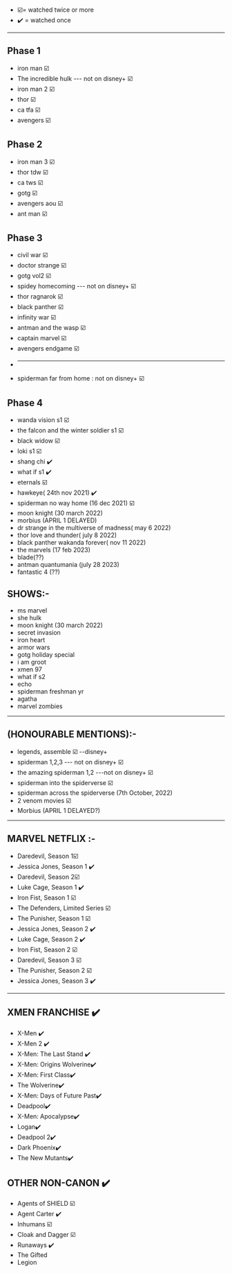 - ☑️= watched twice or more
- ✔️ = watched once

<hr>

## Phase 1
- iron man ☑️
- The incredible hulk  --- not on disney+ ☑️
- iron man 2 ☑️
- thor ☑️
- ca tfa ☑️
- avengers ☑️

## Phase 2
- iron man 3 ☑️
- thor tdw ☑️
- ca tws ☑️
- gotg ☑️
- avengers aou ☑️
- ant man ☑️

## Phase 3
- civil war ☑️
- doctor strange ☑️
- gotg vol2 ☑️
- spidey homecoming   --- not on disney+ ☑️
- thor ragnarok ☑️
- black panther ☑️
- infinity war ☑️
- antman and the wasp ☑️
- captain marvel ☑️
- avengers endgame ☑️
- <hr/>
- spiderman far from home : not on disney+ ☑️

## Phase 4
- wanda vision s1 ☑️
- the falcon and the winter soldier s1 ☑️
- black widow ☑️
- loki s1 ☑️
- shang chi ✔️
- what if s1 ✔️
- eternals ☑️ 
- hawkeye( 24th nov 2021) ✔️
- spiderman no way home (16 dec 2021) ☑️ 
- moon knight (30 march 2022)
- morbius (APRIL 1 DELAYED)
- dr strange in the multiverse of madness( may 6 2022)
- thor love and thunder( july 8  2022)
- black panther wakanda forever( nov 11 2022)
- the marvels (17 feb  2023)
- blade(??)
- antman quantumania (july 28 2023)
- fantastic 4 (??)

## SHOWS:-
- ms marvel
- she hulk
- moon knight (30 march 2022)
- secret invasion
- iron heart
- armor wars
- gotg holiday special
- i am groot
- xmen 97
- what if s2
- echo
- spiderman freshman yr
- agatha 
- marvel zombies

<hr>

## (HONOURABLE MENTIONS):-
- legends, assemble ☑️ --disney+
- spiderman 1,2,3  --- not on disney+ ☑️
- the amazing spiderman 1,2  ---not on disney+ ☑️
- spiderman into the spiderverse ☑️
- spiderman across the spiderverse (7th October, 2022)
- 2 venom movies ☑️
- Morbius (APRIL 1 DELAYED?)

<hr>

## MARVEL NETFLIX :-
- Daredevil, Season 1☑️
- Jessica Jones, Season 1 ✔️
- Daredevil, Season 2☑️
- Luke Cage, Season 1 ✔️
- Iron Fist, Season 1 ☑️
- The Defenders, Limited Series ☑️
- The Punisher, Season 1 ☑️
- Jessica Jones, Season 2 ✔️
- Luke Cage, Season 2 ✔️
- Iron Fist, Season 2 ☑️
- Daredevil, Season 3 ☑️
- The Punisher, Season 2 ☑️
- Jessica Jones, Season 3 ✔️

<hr>

## XMEN FRANCHISE ✔️
- X-Men ✔️
- X-Men 2 ✔️
- X-Men: The Last Stand ✔️
- X-Men: Origins Wolverine✔️
- X-Men: First Class✔️
- The Wolverine✔️
- X-Men: Days of Future Past✔️
- Deadpool✔️
- X-Men: Apocalypse✔️
- Logan✔️
- Deadpool 2✔️
- Dark Phoenix✔️
- The New Mutants✔️

## OTHER NON-CANON ✔️
- Agents of SHIELD ☑️
- Agent Carter ✔️
- Inhumans ☑️
- Cloak and Dagger ☑️
- Runaways ✔️
- The Gifted 
- Legion
